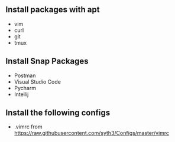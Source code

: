 ## Install packages with apt
- vim
- curl
- git
- tmux

## Install Snap Packages
- Postman
- Visual Studio Code
- Pycharm
- Intellij

## Install the following configs
- .vimrc from https://raw.githubusercontent.com/syth3/Configs/master/vimrc
